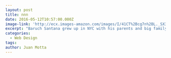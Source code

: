 ```yaml
---
layout: post
title: nnn
date: 2016-05-12T10:57:00.000Z
image-link: 'http://ecx.images-amazon.com/images/I/41CT%2Bcg7n%2BL._SX334_BO1,204,203,200_.jpg'
excerpt: "Baruch Santana grew up in NYC with his parents and big family. \_There he developed his love for people, art and a desire to be an Entrepreneur."
categories:
  - Web Design
tags:
author: Juan Motta
---
```

